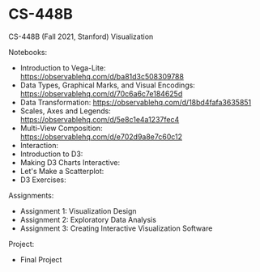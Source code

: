 # CS-448B
CS-448B (Fall 2021, Stanford)
Visualization

Notebooks:
- Introduction to Vega-Lite: https://observablehq.com/d/ba81d3c508309788
- Data Types, Graphical Marks, and Visual Encodings: https://observablehq.com/d/70c6a6c7e184625d
- Data Transformation: https://observablehq.com/d/18bd4fafa3635851
- Scales, Axes and Legends: https://observablehq.com/d/5e8c1e4a1237fec4
- Multi-View Composition: https://observablehq.com/d/e702d9a8e7c60c12
- Interaction: 
- Introduction to D3: 
- Making D3 Charts Interactive: 
- Let's Make a Scatterplot: 
- D3 Exercises: 

Assignments:
- Assignment 1: Visualization Design
- Assignment 2: Exploratory Data Analysis
- Assignment 3: Creating Interactive Visualization Software

Project:
- Final Project
